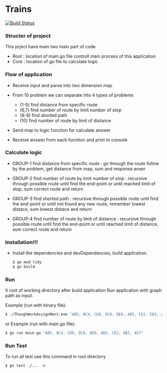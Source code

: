 # Trains

[![Build Status](https://travis-ci.org/joemccann/dillinger.svg?branch=master)](https://travis-ci.org/joemccann/dillinger)

### Structer of project

This prject have main two main part of code

  - Root : location of main.go file controll main process of this application
  - Core : location of go file to calculate logic

### Flow of application
  - Receive input and parse into two dimension map
  - From 10 problem we can separate into 4 types of problems 
    - (1-5) find distance from specific route
    - (6,7) find number of route by limit number of stop
    - (8-9) find shorted path
    - (10) find number of route by limit of distance
    
  - Send map to logic function for calculate answer
  - Receive answer from each fucntion and print to console

### Calculate logic
  - GROUP-1 find distance from specific route :
    go through the route follow by the problem, get distance from map, sum and response anser

  - GROUP-2 find number of route by limit number of stop : recursive through possible route until find the end-point or until reached limit of stop, sum correct route and return

  - GROUP-3 find shorted path : recursive through possible route until find the end-point or until not found any new route, remember lowest distace, sum lowest distace and return

  - GROUP-4 find number of route by limit of distance : recursive through possible route until find the end-point or until reached limit of distance, sum correct route and return

### Installation!!!

  - Install the dependencies and devDependencies, build application.

    ```sh
    $ go mod tidy
    $ go build
    ```

### Run

It root of working directory after build application
Run application with graph path as input.

Example (run with binary file): 

```sh
$ ./ThoughWorkAssignMent.exe "AB5, BC4, CD8, DC8, DE6, AD5, CE2, EB3, AE7"
```
or
Example (run with main.go file): 

```sh
$ go run main.go "AB5, BC4, CD8, DC8, DE6, AD5, CE2, EB3, AE7"
```

### Run Test
To run all test use this command in root directory
```
$ go test ./... -v
```




